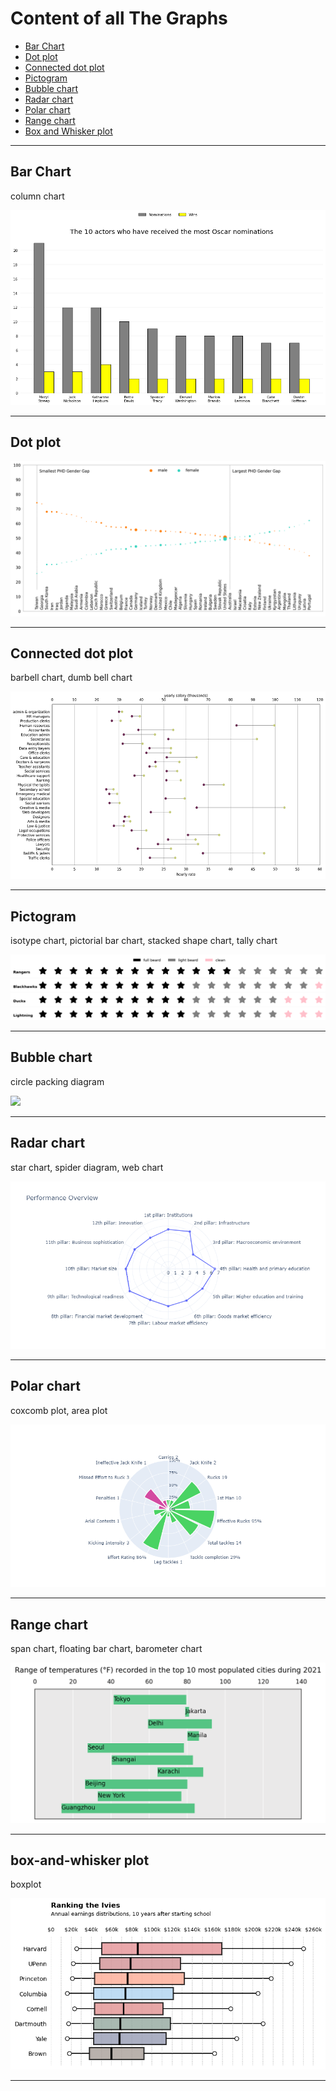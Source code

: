 # Content of all The Graphs

- [Bar Chart](#bar-chart)
- [Dot plot](#dot-plot)
- [Connected dot plot](#connected-dot-plot)
- [Pictogram](#pictogram)
- [Bubble chart](#bubble-chart)
- [Radar chart](#radar-chart)
- [Polar chart](#polar-chart)
- [Range chart](#range-chart)
- [Box and Whisker plot](#box-and-whisker-plot)
  
--------

## Bar Chart
column chart

<img src="./graphs/clustered_bar_chart.png"  width="auto" max-height="300px"/>

--------


## Dot plot

<img src="./graphs/dot_plot.png"  width="auto" max-height="300px"/>

--------



## Connected dot plot
barbell chart, dumb bell chart

<img src="./graphs/connected_dot_plot.png"  width="auto" height="300px"/>

--------



## Pictogram
isotype chart, pictorial bar chart, stacked shape chart, tally chart

<img src="./graphs/pictogram_1.png"  width="auto" max-height="300px"/>

<img src="./graphs/pictogram_2.png"  width="auto" max-height="300px"/>

<img src="./graphs/pictogram_3.png"  width="auto" max-height="300px"/>

<img src="./graphs/pictogram_4.png"  width="auto" max-height="300px"/>

--------



## Bubble chart
circle packing diagram

<img src="./graphs/bubble_chart.png"  width="auto" max-height="300px"/>

--------



## Radar chart
star chart, spider diagram, web chart

<img src="./graphs/radar_chart.png"  width="auto" max-height="300px"/>

--------


## Polar chart
coxcomb plot, area plot

<img src="./graphs/polar_chart.png"  width="auto" max-height="300px"/>

--------

## Range chart
span chart, floating bar chart, barometer chart

<img src="./graphs/range_chart.png"  width="auto" max-height="300px"/>

--------

## box-and-whisker plot
boxplot

<img src="./graphs/box-and-whisker.png"  width="auto" max-height="300px"/>

--------

